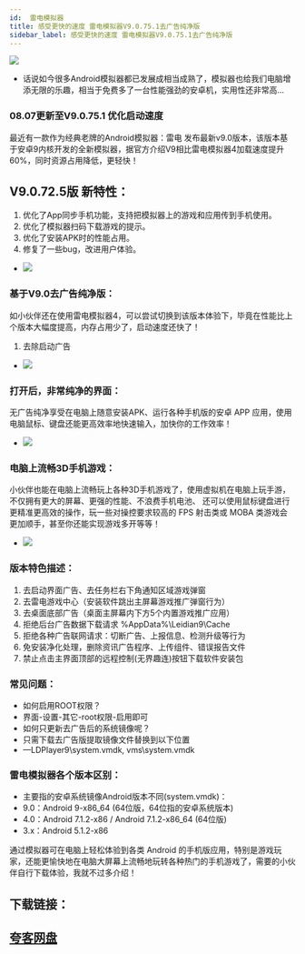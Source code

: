 ```yaml
---
id:  雷电模拟器
title: 感受更快的速度 雷电模拟器V9.0.75.1去广告纯净版
sidebar_label: 感受更快的速度 雷电模拟器V9.0.75.1去广告纯净版
---
```

![](https://www.hybase.com/soft/UploadPic/2022-7/202272915111014333.png)
* 话说如今很多Android模拟器都已发展成相当成熟了，模拟器也给我们电脑增添无限的乐趣，相当于免费多了一台性能强劲的安卓机，实用性还非常高…

### 08.07更新至V9.0.75.1 优化启动速度
最近有一款作为经典老牌的Android模拟器：雷电 发布最新v9.0版本，该版本基于安卓9内核开发的全新模拟器，据官方介绍V9相比雷电模拟器4加载速度提升60%，同时资源占用降低，更轻快！

## V9.0.72.5版 新特性：
1. 优化了App同步手机功能，支持把模拟器上的游戏和应用传到手机使用。
2. 优化了模拟器扫码下载游戏的提示。
3. 优化了安装APK时的性能占用。
4. 修复了一些bug，改进用户体验。
* ![](https://www.hybase.com/soft/UploadPic/2022-7/20227291531115827.jpg)

### 基于V9.0去广告纯净版：
如小伙伴还在使用雷电模拟器4，可以尝试切换到该版本体验下，毕竟在性能比上个版本大幅度提高，内存占用少了，启动速度还快了！

1. 去除启动广告
* ![](https://cdn-thumbs.imagevenue.com/83/88/ab/ME18W12V_t.jpg)

### 打开后，非常纯净的界面：

无广告纯净享受在电脑上随意安装APK、运行各种手机版的安卓 APP 应用，使用电脑鼠标、键盘还能更高效率地快速输入，加快你的工作效率！
* ![](https://cdn-thumbs.imagevenue.com/37/bc/08/ME18W12W_t.jpg)


### 电脑上流畅3D手机游戏：
小伙伴也能在电脑上流畅玩上各种3D手机游戏了，使用虚拟机在电脑上玩手游，不仅拥有更大的屏幕、更强的性能、不浪费手机电池、
还可以使用鼠标键盘进行更精准更高效的操作，玩一些对操控要求较高的 FPS 射击类或 MOBA 类游戏会更加顺手，甚至你还能实现游戏多开等等！
* ![](https://cdn-thumbs.imagevenue.com/7e/bb/d6/ME18W12X_t.jpg)


### 版本特色描述：

1. 去启动界面广告、去任务栏右下角通知区域游戏弹窗
2. 去雷电游戏中心（安装软件跳出主屏幕游戏推广弹窗行为）
3. 去桌面底部广告（桌面主屏幕内下方5个内置游戏推广应用）
4. 拒绝后台广告数据下载请求 %AppData%\Leidian9\Cache
5. 拒绝各种广告联网请求：切断广告、上报信息、检测升级等行为
6. 免安装净化处理，删除资讯广告程序、上传组件、错误报告文件
7. 禁止点击主界面顶部的远程控制(无界趣连)按钮下载软件安装包

### 常见问题：
* 如何启用ROOT权限？
* 界面-设置-其它-root权限-启用即可
* 如何只更新去广告后的系统镜像呢？
* 只需下载去广告版提取镜像文件替换到以下位置
* —LDPlayer9\system.vmdk, vms\system.vmdk

### 雷电模拟器各个版本区别：
* 主要指的安卓系统镜像Android版本不同(system.vmdk)：
* 9.0：Android 9-x86_64 (64位版，64位指的安卓系统版本)
* 4.0：Android 7.1.2-x86 / Android 7.1.2-x86_64 (64位版)
* 3.x：Android 5.1.2-x86

通过模拟器可在电脑上轻松体验到各类 Android 的手机版应用，特别是游戏玩家，还能更愉快地在电脑大屏幕上流畅地玩转各种热门的手机游戏了，需要的小伙伴自行下载体验，我就不过多介绍！



## 下载链接：
## [夸客网盘](https://www.cnblogs.com/songzhixue/p/11261118.html)







